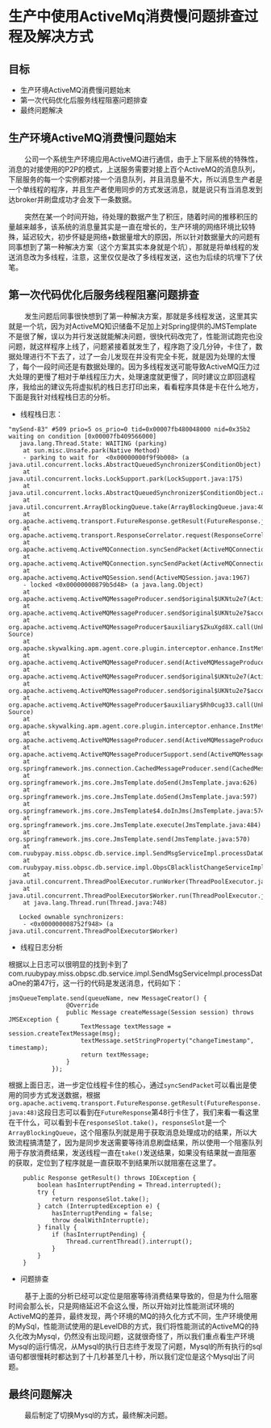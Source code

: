 # 生产中使用ActiveMq消费慢问题排查过程及解决方式

## 目标

- 生产环境ActiveMQ消费慢问题始末
- 第一次代码优化后服务线程阻塞问题排查
- 最终问题解决

## 生产环境ActiveMQ消费慢问题始末

&emsp;&emsp; 公司一个系统生产环境应用ActiveMQ进行通信，由于上下层系统的特殊性，消息的对接使用的P2P的模式，上送服务需要对接上百个ActiveMQ的消息队列，下层服务的每一个实例都对接一个消息队列，并且消息量不大，所以消息生产者是一个单线程的程序，并且生产者使用同步的方式发送消息，就是说只有当消息发到达broker并刷盘成功才会发下一条数据。

&emsp;&emsp; 突然在某一个时间开始，待处理的数据产生了积压，随着时间的推移积压的量越来越多，该系统的消息量其实是一直在增长的，生产环境的网络环境比较特殊，延迟较大，初步怀疑是网络+数据量增大的原因，所以针对数据量大的问题有同事想到了第一种解决方案（这个方案其实本身就是个坑），那就是将单线程的发送消息改为多线程，注意，这里仅仅是改了多线程发送，这也为后续的坑埋下了伏笔。

## 第一次代码优化后服务线程阻塞问题排查

&emsp;&emsp; 发生问题后同事很快想到了第一种解决方案，那就是多线程发送，这里其实就是一个坑，因为对ActiveMQ知识储备不足加上对Spring提供的JMSTemplate不是很了解，误以为并行发送就能解决问题，很快代码改完了，性能测试跑完也没问题，就这样程序上线了，问题紧接着就发生了，程序跑了没几分钟，卡住了，数据处理进行不下去了，过了一会儿发现在并没有完全卡死，就是因为处理的太慢了，每个一段时间还是有数据处理的。因为多线程发送可能导致ActiveMQ压力过大处理的更慢了相对于单线程压力大，处理速度就更慢了，同时建议立即回退程序，我给出的建议先将虚拟机的栈日志打印出来，看看程序具体是卡在什么地方，下面是我针对线程栈日志的分析。

- 线程栈日志：

```
"mySend-83" #509 prio=5 os_prio=0 tid=0x00007fb480048000 nid=0x35b2 waiting on condition [0x00007fb409566000]
   java.lang.Thread.State: WAITING (parking)
	at sun.misc.Unsafe.park(Native Method)
	- parking to wait for  <0x00000000f9f9b008> (a java.util.concurrent.locks.AbstractQueuedSynchronizer$ConditionObject)
	at java.util.concurrent.locks.LockSupport.park(LockSupport.java:175)
	at java.util.concurrent.locks.AbstractQueuedSynchronizer$ConditionObject.await(AbstractQueuedSynchronizer.java:2039)
	at java.util.concurrent.ArrayBlockingQueue.take(ArrayBlockingQueue.java:403)
	at org.apache.activemq.transport.FutureResponse.getResult(FutureResponse.java:48)
	at org.apache.activemq.transport.ResponseCorrelator.request(ResponseCorrelator.java:87)
	at org.apache.activemq.ActiveMQConnection.syncSendPacket(ActiveMQConnection.java:1382)
	at org.apache.activemq.ActiveMQConnection.syncSendPacket(ActiveMQConnection.java:1319)
	at org.apache.activemq.ActiveMQSession.send(ActiveMQSession.java:1967)
	- locked <0x00000000879b5d48> (a java.lang.Object)
	at org.apache.activemq.ActiveMQMessageProducer.send$original$UKNtu2e7(ActiveMQMessageProducer.java:288)
	at org.apache.activemq.ActiveMQMessageProducer.send$original$UKNtu2e7$accessor$V5Iy6ePf(ActiveMQMessageProducer.java)
	at org.apache.activemq.ActiveMQMessageProducer$auxiliary$ZkuXgd8X.call(Unknown Source)
	at org.apache.skywalking.apm.agent.core.plugin.interceptor.enhance.InstMethodsInter.intercept(InstMethodsInter.java:93)
	at org.apache.activemq.ActiveMQMessageProducer.send(ActiveMQMessageProducer.java)
	at org.apache.activemq.ActiveMQMessageProducer.send$original$UKNtu2e7(ActiveMQMessageProducer.java:223)
	at org.apache.activemq.ActiveMQMessageProducer.send$original$UKNtu2e7$accessor$V5Iy6ePf(ActiveMQMessageProducer.java)
	at org.apache.activemq.ActiveMQMessageProducer$auxiliary$Rh0cug33.call(Unknown Source)
	at org.apache.skywalking.apm.agent.core.plugin.interceptor.enhance.InstMethodsInter.intercept(InstMethodsInter.java:93)
	at org.apache.activemq.ActiveMQMessageProducer.send(ActiveMQMessageProducer.java)
	at org.apache.activemq.ActiveMQMessageProducerSupport.send(ActiveMQMessageProducerSupport.java:269)
	at org.springframework.jms.connection.CachedMessageProducer.send(CachedMessageProducer.java:181)
	at org.springframework.jms.core.JmsTemplate.doSend(JmsTemplate.java:626)
	at org.springframework.jms.core.JmsTemplate.doSend(JmsTemplate.java:597)
	at org.springframework.jms.core.JmsTemplate$4.doInJms(JmsTemplate.java:574)
	at org.springframework.jms.core.JmsTemplate.execute(JmsTemplate.java:484)
	at org.springframework.jms.core.JmsTemplate.send(JmsTemplate.java:570)
	at com.ruubypay.miss.obpsc.db.service.impl.SendMsgServiceImpl.processDataOne(SendMsgServiceImpl.java:47)
	at com.ruubypay.miss.obpsc.db.service.impl.ObpsCBlacklistChangeServiceImpl$2.run(ObpsCBlacklistChangeServiceImpl.java:172)
	at java.util.concurrent.ThreadPoolExecutor.runWorker(ThreadPoolExecutor.java:1149)
	at java.util.concurrent.ThreadPoolExecutor$Worker.run(ThreadPoolExecutor.java:624)
	at java.lang.Thread.run(Thread.java:748)

   Locked ownable synchronizers:
	- <0x000000008752f948> (a java.util.concurrent.ThreadPoolExecutor$Worker)
```

- 线程日志分析

根据以上日志可以很明显的找到卡到了com.ruubypay.miss.obpsc.db.service.impl.SendMsgServiceImpl.processDataOne的第47行，这一行的代码是发送消息，代码如下：
```
jmsQueueTemplate.send(queueName, new MessageCreator() {
				@Override
				public Message createMessage(Session session) throws JMSException {
					TextMessage textMessage = session.createTextMessage(msg);
					textMessage.setStringProperty("changeTimestamp", timestamp);
					return textMessage;
				}
			});
```

根据上面日志，进一步定位线程卡住的核心，通过`syncSendPacket`可以看出是使用的同步方式发送数据，根据`org.apache.activemq.transport.FutureResponse.getResult(FutureResponse.java:48)`这段日志可以看到在`FutureResponse`第48行卡住了，我们来看一看这里在干什么，可以看到卡在`responseSlot.take()`，`responseSlot`是一个`ArrayBlockingQueue`，这个阻塞队列就是用于获取消息处理成功的结果，所以大致流程搞清楚了，因为是同步发送需要等待消息刷盘结果，所以使用一个阻塞队列用于存放消费结果，发送线程一直在`take()`发送结果，如果没有结果就一直阻塞的获取，定位到了程序就是一直获取不到结果所以就阻塞在这里了。

```
    public Response getResult() throws IOException {
        boolean hasInterruptPending = Thread.interrupted();
        try {
            return responseSlot.take();
        } catch (InterruptedException e) {
            hasInterruptPending = false;
            throw dealWithInterrupt(e);
        } finally {
            if (hasInterruptPending) {
                Thread.currentThread().interrupt();
            }
        }
    }
```

- 问题排查

&emsp;&emsp; 基于上面的分析已经可以定位是阻塞等待消费结果导致的，但是为什么阻塞时间会那么长，只是网络延迟不会这么慢，所以开始对比性能测试环境的ActiveMQ的差异，最终发现，两个环境的MQ的持久化方式不同，生产环境使用的MySql，性能测试使用的是LevelDB的方式，我们将性能测试的ActiveMQ的持久化改为Mysql，仍然没有出现问题，这就很奇怪了，所以我们重点看生产环境Mysql的运行情况，从Mysql的执行日志终于发现了问题，Mysql的所有执行的sql语句都很慢耗时都达到了十几秒甚至几十秒，所以我们定位是这个Mysql出了问题。

## 最终问题解决

&emsp;&emsp; 最后制定了切换Mysql的方式，最终解决问题。
